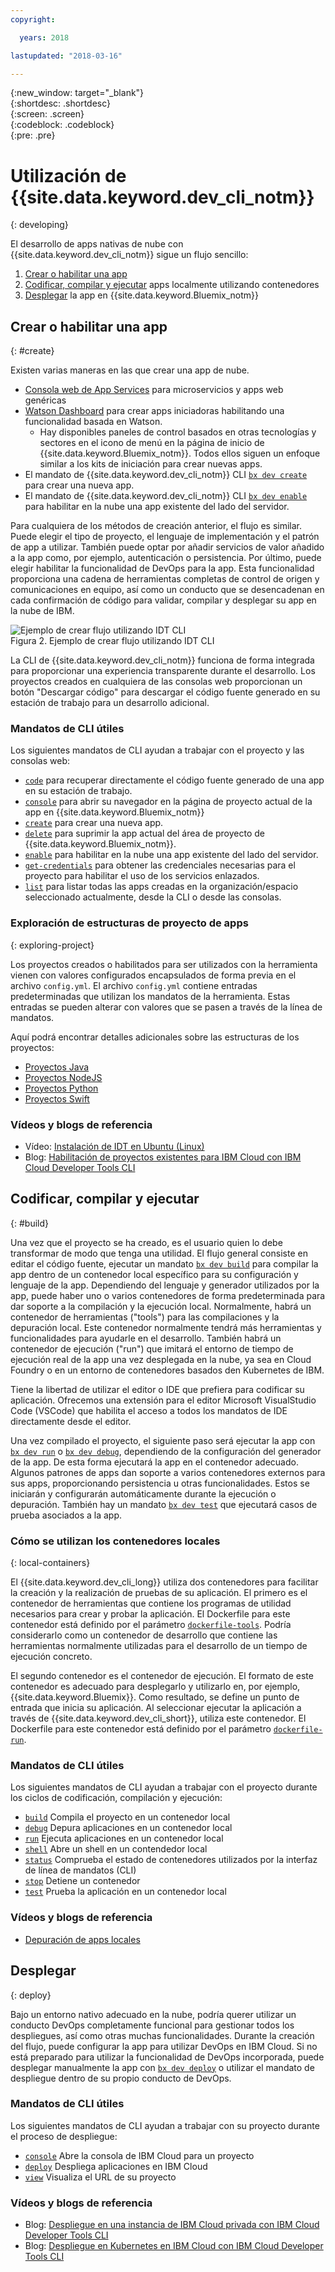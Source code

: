 ```yaml
---
copyright:

  years: 2018

lastupdated: "2018-03-16"

---
```


{:new_window: target="_blank"}  
{:shortdesc: .shortdesc}  
{:screen: .screen}  
{:codeblock: .codeblock}  
{:pre: .pre}  

# Utilización de {{site.data.keyword.dev_cli_notm}}
{: developing}

El desarrollo de apps nativas de nube con {{site.data.keyword.dev_cli_notm}} sigue un flujo sencillo:

1. [Crear o habilitar una app](#create)
2. [Codificar, compilar y ejecutar](#build) apps localmente utilizando contenedores
3. [Desplegar](#deploy) la app en {{site.data.keyword.Bluemix_notm}}

## Crear o habilitar una app
{: #create}

Existen varias maneras en las que crear una app de nube.
- [Consola web de App Services](https://console.bluemix.net/developer/appservice) para microservicios y apps web genéricas
- [Watson Dashboard](https://console.bluemix.net/dashboard/watson) para crear apps iniciadoras habilitando una funcionalidad basada en Watson.
    - Hay disponibles paneles de control basados en otras tecnologías y sectores en el icono de menú en la página de inicio de {{site.data.keyword.Bluemix_notm}}. Todos ellos siguen un enfoque similar a los kits de iniciación para crear nuevas apps.
- El mandato de {{site.data.keyword.dev_cli_notm}} CLI [`bx dev create`](./commands.html#create) para crear una nueva app.
- El mandato de {{site.data.keyword.dev_cli_notm}} CLI [`bx dev enable`](./commands.html#enable) para habilitar en la nube una app existente del lado del servidor.

Para cualquiera de los métodos de creación anterior, el flujo es similar. Puede elegir el tipo de proyecto, el lenguaje de implementación y el patrón de app a utilizar. También puede optar por añadir servicios de valor añadido a la app como, por ejemplo, autenticación o persistencia. Por último, puede elegir habilitar la funcionalidad de DevOps para la app. Esta funcionalidad proporciona una cadena de herramientas completas de control de origen y comunicaciones en equipo, así como un conducto que se desencadenan en cada confirmación de código para validar, compilar y desplegar su app en la nube de IBM.

![Ejemplo de crear flujo utilizando IDT CLI](create_flow.png "Ejemplo de crear flujo utilizando IDT CLI") <br> Figura 2. Ejemplo de crear flujo utilizando IDT CLI

La CLI de {{site.data.keyword.dev_cli_notm}} funciona de forma integrada para proporcionar una experiencia transparente durante el desarrollo. Los proyectos creados en cualquiera de las consolas web proporcionan un botón "Descargar código" para descargar el código fuente generado en su estación de trabajo para un desarrollo adicional.

### Mandatos de CLI útiles
Los siguientes mandatos de CLI ayudan a trabajar con el proyecto y las consolas web:
- [`code`](./commands.html#enable) para recuperar directamente el código fuente generado de una app en su estación de trabajo.
- [`console`](./commands.html#console) para abrir su navegador en la página de proyecto actual de la app en {{site.data.keyword.Bluemix_notm}}
- [`create`](./commands.html#create) para crear una nueva app.
- [`delete`](./commands.html#delete) para suprimir la app actual del área de proyecto de {{site.data.keyword.Bluemix_notm}}.
- [`enable`](./commands.html#enable) para habilitar en la nube una app existente del lado del servidor.
- [`get-credentials`](./commands.html#get-credentials) para obtener las credenciales necesarias para el proyecto para habilitar el uso de los servicios enlazados.
- [`list`](./commands.html#list) para listar todas las apps creadas en la organización/espacio seleccionado actualmente, desde la CLI o desde las consolas.


### Exploración de estructuras de proyecto de apps
{: exploring-project}

Los proyectos creados o habilitados para ser utilizados con la herramienta vienen con valores configurados encapsulados de forma previa en el archivo `config.yml`. El archivo `config.yml` contiene entradas predeterminadas que utilizan los mandatos de la herramienta. Estas entradas se pueden alterar con valores que se pasen a través de la línea de mandatos.

Aquí podrá encontrar detalles adicionales sobre las estructuras de los proyectos:
- [Proyectos Java](/docs/apps/projects/java_project_contents.html)
- [Proyectos NodeJS ](/docs/apps/projects/node_project_contents.html)
- [Proyectos Python ](/docs/apps/projects/python_project_contents.html)
- [Proyectos Swift ](/docs/apps/projects/swift_project_contents.html)


### Vídeos y blogs de referencia
- Vídeo: [Instalación de IDT en Ubuntu (Linux)]()
- Blog: [Habilitación de proyectos existentes para IBM Cloud con IBM Cloud Developer Tools CLI](https://www.ibm.com/blogs/bluemix/2017/09/enable-existing-projects-ibm-cloud-ibm-cloud-developer-tools-cli/)



## Codificar, compilar y ejecutar
{: #build}


Una vez que el proyecto se ha creado, es el usuario quien lo debe transformar de modo que tenga una utilidad. El flujo general consiste en editar el código fuente, ejecutar un mandato [`bx dev build`](commands.html#build) para compilar la app dentro de un contenedor local específico para su configuración y lenguaje de la app. Dependiendo del lenguaje y generador utilizados por la app, puede haber uno o varios contenedores de forma predeterminada para dar soporte a la compilación y la ejecución local.  Normalmente, habrá un contenedor de herramientas ("tools") para las compilaciones y la depuración local.  Este contenedor normalmente tendrá más herramientas y funcionalidades para ayudarle en el desarrollo.  También habrá un contenedor de ejecución ("run") que imitará el entorno de tiempo de ejecución real de la app una vez desplegada en la nube, ya sea en Cloud Foundry o en un entorno de contenedores basados den Kubernetes de IBM.


Tiene la libertad de utilizar el editor o IDE que prefiera para codificar su aplicación. Ofrecemos una extensión para el editor Microsoft VisualStudio Code (VSCode) que habilita el acceso a todos los mandatos de IDE directamente desde el editor.

Una vez compilado el proyecto, el siguiente paso será ejecutar la app con [`bx dev run`](commands.html#run) o [`bx dev debug`](commands.html#debug), dependiendo de la configuración del generador de la app.  De esta forma ejecutará la app en el contenedor adecuado.  Algunos patrones de apps dan soporte a varios contenedores externos para sus apps, proporcionando persistencia u otras funcionalidades.  Estos se iniciarán y configurarán automáticamente durante la ejecución o depuración.  También hay un mandato [`bx dev test`](commands.html#test) que ejecutará casos de prueba asociados a la app.


### Cómo se utilizan los contenedores locales
{: local-containers}

El {{site.data.keyword.dev_cli_long}} utiliza dos contenedores para facilitar la creación y la realización de pruebas de su aplicación. El primero es el contenedor de herramientas que contiene los programas de utilidad necesarios para crear y probar la aplicación. El Dockerfile para este contenedor está definido por el parámetro [`dockerfile-tools`](commands.html#command-parameters). Podría considerarlo como un contenedor de desarrollo que contiene las herramientas normalmente utilizadas para el desarrollo de un tiempo de ejecución concreto.

El segundo contenedor es el contenedor de ejecución. El formato de este contenedor es adecuado para desplegarlo y utilizarlo en, por ejemplo, {{site.data.keyword.Bluemix}}. Como resultado, se define un punto de entrada que inicia su aplicación. Al seleccionar ejecutar la aplicación a través de {{site.data.keyword.dev_cli_short}}, utiliza este contenedor. El Dockerfile para este contenedor está definido por el parámetro [`dockerfile-run`](commands.html#run-parameters).


### Mandatos de CLI útiles
Los siguientes mandatos de CLI ayudan a trabajar con el proyecto durante los ciclos de codificación, compilación y ejecución:
- [`build`](./commands.html#build) Compila el proyecto en un contenedor local
- [`debug`](./commands.html#debug) Depura aplicaciones en un contenedor local
- [`run`](./commands.html#run) Ejecuta aplicaciones en un contenedor local
- [`shell`](./commands.html#shell) Abre un shell en un contendedor local
- [`status`](./commands.html#status) Comprueba el estado de contenedores utilizados por la interfaz de línea de mandatos (CLI)
- [`stop`](./commands.html#stop) Detiene un contenedor
- [`test`](./commands.html#test) Prueba la aplicación en un contenedor local

### Vídeos y blogs de referencia
- [Depuración de apps locales](local_debug.html)





## Desplegar
{: deploy}

Bajo un entorno nativo adecuado en la nube, podría querer utilizar un conducto DevOps completamente funcional para gestionar todos los despliegues, así como otras muchas funcionalidades.  Durante la creación del flujo, puede configurar la app para utilizar DevOps en IBM Cloud.  Si no está preparado para utilizar la funcionalidad de DevOps incorporada, puede desplegar manualmente la app con [`bx dev deploy`](./commands.html#deploy) o utilizar el mandato de despliegue dentro de su propio conducto de DevOps.  



### Mandatos de CLI útiles
Los siguientes mandatos de CLI ayudan a trabajar con su proyecto durante el proceso de despliegue:
- [`console`](./commands.html#console) Abre la consola de IBM Cloud para un proyecto
- [`deploy`](./commands.html#deploy) Despliega aplicaciones en IBM Cloud
- [`view`](./commands.html#view) Visualiza el URL de su proyecto


### Vídeos y blogs de referencia
- Blog: [Despliegue en una instancia de IBM Cloud privada con IBM Cloud Developer Tools CLI](https://www.ibm.com/blogs/bluemix/2017/09/deploying-ibm-cloud-private-ibm-cloud-developer-tools-cli/)
- Blog: [Despliegue en Kubernetes en IBM Cloud con IBM Cloud Developer Tools CLI](https://www.ibm.com/blogs/bluemix/2017/09/deploying-kubernetes-ibm-cloud-ibm-cloud-developer-tools-cli/)
